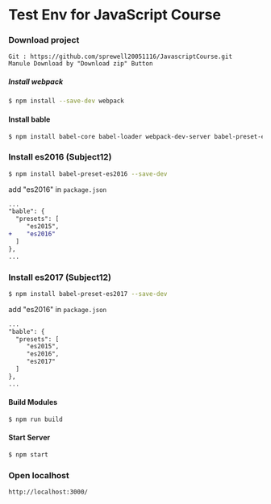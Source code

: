 # Test Env for JavaScript Course

### Download project
```
Git : https://github.com/sprewell20051116/JavascriptCourse.git
Manule Download by "Download zip" Button
```
##### Install webpack
```sh
$ npm install --save-dev webpack
```
#### Install bable
```sh
$ npm install babel-core babel-loader webpack-dev-server babel-preset-es2015 babel-polyfill --save-dev
```

### Install es2016 (Subject12)
```sh
$ npm install babel-preset-es2016 --save-dev
```
add "es2016" in `package.json`
```diff
...
"bable": {
  "presets": [
     "es2015",
+    "es2016"
  ]
},
...
```
### Install es2017 (Subject12)
```sh
$ npm install babel-preset-es2017 --save-dev
```
add "es2016" in `package.json`
```diff
...
"bable": {
  "presets": [
     "es2015",
     "es2016",
     "es2017"
  ]
},
...
```

#### Build Modules
```js
$ npm run build
```
#### Start Server
```js
$ npm start
```
### Open localhost
```
http://localhost:3000/
```
